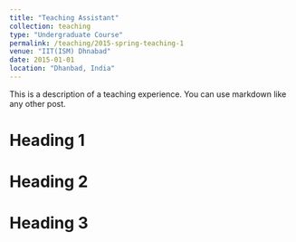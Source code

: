 ```yaml
---
title: "Teaching Assistant"
collection: teaching
type: "Undergraduate Course"
permalink: /teaching/2015-spring-teaching-1
venue: "IIT(ISM) Dhnabad"
date: 2015-01-01
location: "Dhanbad, India"
---
```


This is a description of a teaching experience. You can use markdown like any other post.

Heading 1
======

Heading 2
======

Heading 3
======